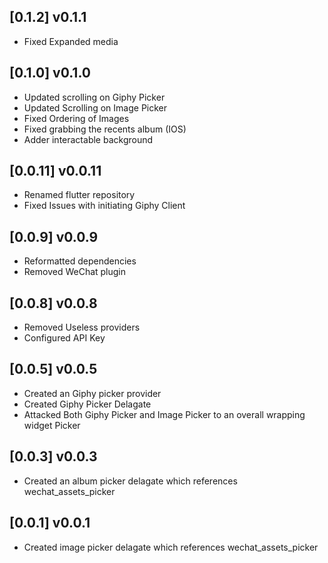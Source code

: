 ## [0.1.2] v0.1.1

* Fixed Expanded media

## [0.1.0] v0.1.0

* Updated scrolling on Giphy Picker
* Updated Scrolling on Image Picker
* Fixed Ordering of Images
* Fixed grabbing the recents album (IOS)
* Adder interactable background

## [0.0.11] v0.0.11

* Renamed flutter repository
* Fixed Issues with initiating Giphy Client

## [0.0.9] v0.0.9

* Reformatted dependencies
* Removed WeChat plugin

## [0.0.8] v0.0.8

* Removed Useless providers
* Configured API Key

## [0.0.5] v0.0.5

* Created an Giphy picker provider
* Created Giphy Picker Delagate
* Attacked Both Giphy Picker and Image Picker to an overall wrapping widget Picker

## [0.0.3] v0.0.3

* Created an album picker delagate which references wechat_assets_picker

## [0.0.1] v0.0.1

* Created image picker delagate which references wechat_assets_picker
